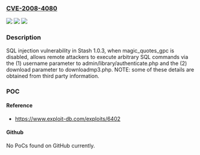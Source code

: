 ### [CVE-2008-4080](https://cve.mitre.org/cgi-bin/cvename.cgi?name=CVE-2008-4080)
![](https://img.shields.io/static/v1?label=Product&message=n%2Fa&color=blue)
![](https://img.shields.io/static/v1?label=Version&message=n%2Fa&color=blue)
![](https://img.shields.io/static/v1?label=Vulnerability&message=n%2Fa&color=brighgreen)

### Description

SQL injection vulnerability in Stash 1.0.3, when magic_quotes_gpc is disabled, allows remote attackers to execute arbitrary SQL commands via the (1) username parameter to admin/library/authenticate.php and the (2) download parameter to downloadmp3.php.  NOTE: some of these details are obtained from third party information.

### POC

#### Reference
- https://www.exploit-db.com/exploits/6402

#### Github
No PoCs found on GitHub currently.

